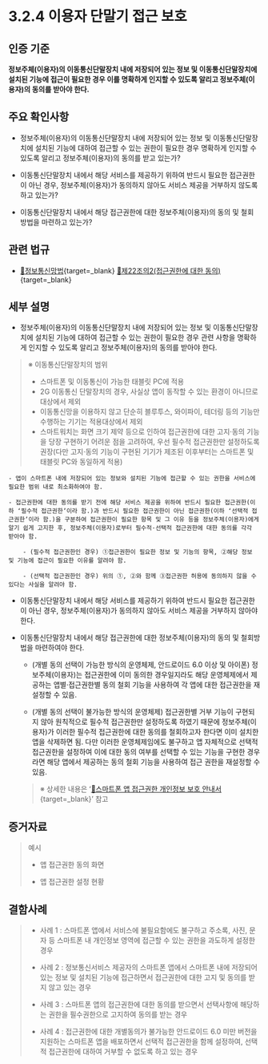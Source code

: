 # 3.2.4 이용자 단말기 접근 보호

## 인증 기준

**정보주체(이용자)의 이동통신단말장치 내에 저장되어 있는 정보 및 이동통신단말장치에 설치된 기능에 접근이 필요한 경우 이를 명확하게 인지할 수 있도록 알리고 정보주체(이용자)의 동의를 받아야 한다.**

## 주요 확인사항

- 정보주체(이용자)의 이동통신단말장치 내에 저장되어 있는 정보 및 이동통신단말장치에 설치된 기능에 대하여 접근할 수 있는 권한이 필요한 경우 명확하게 인지할 수 있도록 알리고 정보주체(이용자)의 동의를 받고 있는가?

- 이동통신단말장치 내에서 해당 서비스를 제공하기 위하여 반드시 필요한 접근권한이 아닌 경우, 정보주체(이용자)가 동의하지 않아도 서비스 제공을 거부하지 않도록 하고 있는가?

- 이동통신단말장치 내에서 해당 접근권한에 대한 정보주체(이용자)의 동의 및 철회 방법을 마련하고 있는가?

## 관련 법규

- [🔗정보통신망법](https://www.law.go.kr/법령/정보통신망이용촉진및정보보호등에관한법률/(20211209,18201,20210608)/제22조의2 "새 창에서 열기"){target=_blank} [🔗제22조의2(접근권한에 대한 동의)](https://www.law.go.kr/법령/정보통신망이용촉진및정보보호등에관한법률/제22조의2 "새 창에서 열기"){target=_blank}

## 세부 설명

- 정보주체(이용자)의 이동통신단말장치 내에 저장되어 있는 정보 및 이동통신단말장치에 설치된 기능에 대하여 접근할 수 있는 권한이 필요한 경우 관련 사항을 명확하게 인지할 수 있도록 알리고 정보주체(이용자)의 동의를 받아야 한다.
>
> ※ 이동통신단말장치의 범위
>
> - 스마트폰 및 이동통신이 가능한 태블릿 PC에 적용
> - 2G 이동통신 단말장치의 경우, 사실상 앱이 동작할 수 있는 환경이 아니므로 대상에서 제외
> - 이동통신망을 이용하지 않고 단순히 블루투스, 와이파이, 테더링 등의 기능만 수행하는 기기는 적용대상에서 제외
> - 스마트워치는 화면 크기 제약 등으로 인하여 접근권한에 대한 고지·동의 기능을 당장 구현하기 어려운 점을 고려하여, 우선 필수적 접근권한만 설정하도록 권장(다만 고지·동의 기능이 구현된 기기가 제조된 이후부터는 스마트폰 및 태블릿 PC와 동일하게 적용)

    - 앱이 스마트폰 내에 저장되어 있는 정보와 설치된 기능에 접근할 수 있는 권한을 서비스에 필요한 범위 내로 최소화하여야 함.

    - 접근권한에 대한 동의를 받기 전에 해당 서비스 제공을 위하여 반드시 필요한 접근권한(이하 ʻ필수적 접근권한ʼ이라 함.)과 반드시 필요한 접근권한이 아닌 접근권한(이하 ʻ선택적 접근권한ʼ이라 함.)을 구분하여 접근권한이 필요한 항목 및 그 이유 등을 정보주체(이용자)에게 알기 쉽게 고지한 후, 정보주체(이용자)로부터 필수적·선택적 접근권한에 대한 동의를 각각 받아야 함.

        - (필수적 접근권한인 경우) ①접근권한이 필요한 정보 및 기능의 항목, ②해당 정보 및 기능에 접근이 필요한 이유를 알려야 함.

        - (선택적 접근권한인 경우) 위의 ①, ②와 함께 ③접근권한 허용에 동의하지 않을 수 있다는 사실을 알려야 함.

- 이동통신단말장치 내에서 해당 서비스를 제공하기 위하여 반드시 필요한 접근권한이 아닌 경우, 정보주체(이용자)가 동의하지 않아도 서비스 제공을 거부하지 않아야 한다.

- 이동통신단말장치 내에서 해당 접근권한에 대한 정보주체(이용자)의 동의 및 철회방법을 마련하여야 한다.

    - (개별 동의 선택이 가능한 방식의 운영체제, 안드로이드 6.0 이상 및 아이폰) 정보주체(이용자)는 접근권한에 이미 동의한 경우일지라도 해당 운영체제에서 제공하는 앱별·접근권한별 동의 철회 기능을 사용하여 각 앱에 대한 접근권한을 재설정할 수 있음.

    - (개별 동의 선택이 불가능한 방식의 운영체제) 접근권한별 거부 기능이 구현되지 않아 원칙적으로 필수적 접근권한만 설정하도록 하였기 때문에 정보주체(이용자)가 이러한 필수적 접근권한에 대한 동의를 철회하고자 한다면 이미 설치한 앱을 삭제하면 됨. 다만 이러한 운영체제임에도 불구하고 앱 자체적으로 선택적 접근권한을 설정하여 이에 대한 동의 여부를 선택할 수 있는 기능을 구현한 경우라면 해당 앱에서 제공하는 동의 철회 기능을 사용하여 접근 권한을 재설정할 수 있음.
    >
    > ※ 상세한 내용은 ʻ[🔗스마트폰 앱 접근권한 개인정보 보호 안내서](https://kcc.go.kr/user.do?mode=view&page=A02030700&dc=&boardId=1099&cp=1&boardSeq=44582 "새 창에서 열기"){target=_blank}ʼ 참고

## 증거자료

> 예시
>
> - 앱 접근권한 동의 화면
>
> - 앱 접근권한 설정 현황

## 결함사례

> - 사례 1 : 스마트폰 앱에서 서비스에 불필요함에도 불구하고 주소록, 사진, 문자 등 스마트폰 내 개인정보 영역에 접근할 수 있는 권한을 과도하게 설정한 경우
>
> - 사례 2 : 정보통신서비스 제공자의 스마트폰 앱에서 스마트폰 내에 저장되어 있는 정보 및 설치된 기능에 접근하면서 접근권한에 대한 고지 및 동의를 받지 않고 있는 경우
>
> - 사례 3 : 스마트폰 앱의 접근권한에 대한 동의를 받으면서 선택사항에 해당하는 권한을 필수권한으로 고지하여 동의를 받는 경우
>
> - 사례 4 : 접근권한에 대한 개별동의가 불가능한 안드로이드 6.0 미만 버전을 지원하는 스마트폰 앱을 배포하면서 선택적 접근권한을 함께 설정하여, 선택적 접근권한에 대하여 거부할 수 없도록 하고 있는 경우
